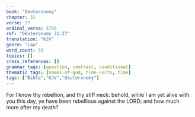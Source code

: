 ```yaml
---
book: "Deuteronomy"
chapter: 31
verse: 27
ordinal_verse: 5756
ref: "Deuteronomy 31:27"
translation: "KJV"
genre: "Law"
word_count: 33
topics: []
cross_references: []
grammar_tags: [question, contrast, conditional]
thematic_tags: [names-of-god, time-units, time]
tags: ["Bible","KJV","Deuteronomy"]
---
```

For I know thy rebellion, and thy stiff neck: behold, while I am yet alive with you this day, ye have been rebellious against the LORD; and how much more after my death?

